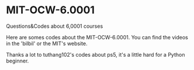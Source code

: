 # MIT-OCW-6.0001
Questions&Codes about 6,0001 courses

Here are somes codes about the MIT-OCW-6.0001. You can find the videos in the 'bilbil' or the MIT's website.

Thanks a lot to tuthang102's codes about ps5, it's a little hard for a Python beginner.
